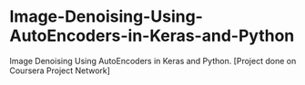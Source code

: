 # Image-Denoising-Using-AutoEncoders-in-Keras-and-Python
Image Denoising Using AutoEncoders in Keras and Python. [Project done on Coursera Project Network]
